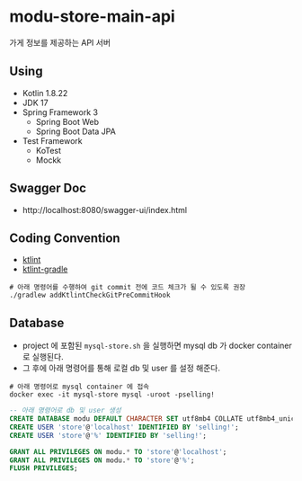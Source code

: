 # modu-store-main-api
가게 정보를 제공하는 API 서버


## Using
- Kotlin 1.8.22
- JDK 17
- Spring Framework 3
    - Spring Boot Web
    - Spring Boot Data JPA
- Test Framework
    - KoTest
    - Mockk

## Swagger Doc
- http://localhost:8080/swagger-ui/index.html

## Coding Convention
- [ktlint](https://github.com/jlleitschuh/ktlint-gradle)
- [ktlint-gradle](https://github.com/jlleitschuh/ktlint-gradle)

```shell
# 아래 명령어를 수행하여 git commit 전에 코드 체크가 될 수 있도록 권장
./gradlew addKtlintCheckGitPreCommitHook
```

## Database
- project 에 포함된 `mysql-store.sh` 을 실행하면 mysql db 가 docker container 로 실행된다.
- 그 후에 아래 명령어를 통해 로컬 db 및 user 를 설정 해준다.

```shell
# 아래 명령어로 mysql container 에 접속
docker exec -it mysql-store mysql -uroot -pselling!
```

```sql
-- 아래 명령어로 db 및 user 생성
CREATE DATABASE modu DEFAULT CHARACTER SET utf8mb4 COLLATE utf8mb4_unicode_ci;
CREATE USER 'store'@'localhost' IDENTIFIED BY 'selling!';
CREATE USER 'store'@'%' IDENTIFIED BY 'selling!';

GRANT ALL PRIVILEGES ON modu.* TO 'store'@'localhost';
GRANT ALL PRIVILEGES ON modu.* TO 'store'@'%';
FLUSH PRIVILEGES;
```